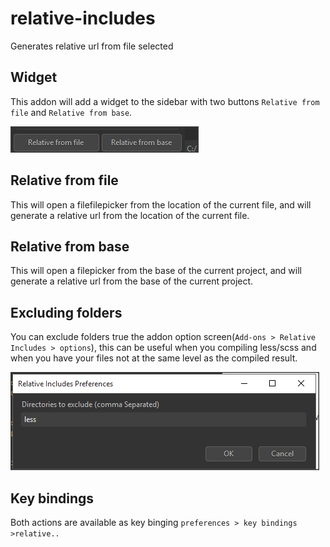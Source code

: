 # relative-includes
Generates relative url from file selected

## Widget
This addon will add a widget to the sidebar with two buttons `Relative from file` and `Relative from base`.

![screenshot](screenshot.png)

## Relative from file
This will open a filefilepicker from the location of the current file, and will generate a relative url from the location of the current file.

## Relative from base
This will open a filepicker from the base of the current project, and will generate a relative url from the base of the current project.

## Excluding folders
You can exclude folders true the addon option screen(`Add-ons > Relative Includes > options`), this can be useful when you compiling less/scss and when you have your files not at the same level as the compiled result.

![screenshot](screenshot2.png)

## Key bindings
Both actions are available as key binging `preferences > key bindings >relative..`
